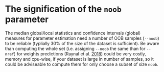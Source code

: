 # The signification of the `noob` parameter

The median global/local statistics and confidence intervals (global)
measures for parameter estimation need a number of OOB samples
(`--noob`) to be reliable (typlially 30% of the size of the dataset is
sufficient). Be aware than computing the whole set (i.e. assigning
`--noob` the same than for `--nref`) for weights predictions (Raynal et
al. [2018](#ref-raynal2016abc)) could be very costly, memory and
cpu-wise, if your dataset is large in number of samples, so it could be
adviseable to compute them for only choose a subset of size `noob`.